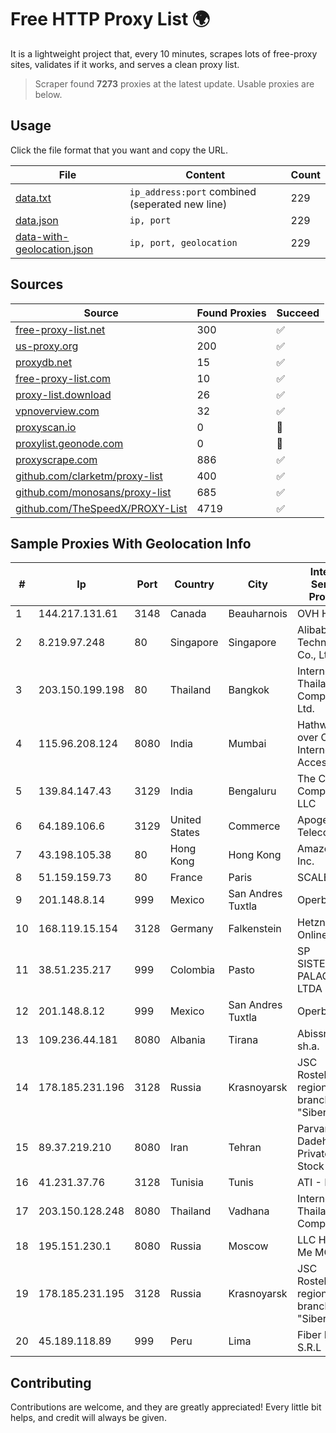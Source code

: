 
# Free HTTP Proxy List 🌍

It is a lightweight project that, every 10 minutes, scrapes lots of free-proxy sites, validates if it works, and serves a clean proxy list.


> Scraper found **7273** proxies at the latest update. Usable proxies are below.

## Usage

Click the file format that you want and copy the URL.


|File|Content|Count|
|----|-------|-----|
|[data.txt](https://raw.githubusercontent.com/themiralay/Proxy-List-World/master/data.txt)|`ip_address:port` combined (seperated new line)|229|
|[data.json](https://raw.githubusercontent.com/themiralay/Proxy-List-World/master/data.json)|`ip, port`|229|
|[data-with-geolocation.json](https://raw.githubusercontent.com/themiralay/Proxy-List-World/master/data-with-geolocation.json)|`ip, port, geolocation`|229|

## Sources

|Source|Found Proxies|Succeed|
|------|-------------|-------|
|[free-proxy-list.net](https://free-proxy-list.net)|300|✅|
|[us-proxy.org](https://www.us-proxy.org)|200|✅|
|[proxydb.net](http://proxydb.net)|15|✅|
|[free-proxy-list.com](https://free-proxy-list.com/?page=&port=&type%5B%5D=http&type%5B%5D=https&up_time=0&search=Search)|10|✅|
|[proxy-list.download](https://www.proxy-list.download/HTTP)|26|✅|
|[vpnoverview.com](https://vpnoverview.com/privacy/anonymous-browsing/free-proxy-servers)|32|✅|
|[proxyscan.io](https://www.proxyscan.io)|0|🚫|
|[proxylist.geonode.com](https://proxylist.geonode.com/api/proxy-list?limit=300&page=1&sort_by=lastChecked&sort_type=desc&protocols=http,https)|0|🚫|
|[proxyscrape.com](https://api.proxyscrape.com/v2/?request=displayproxies&protocol=http&timeout=10000&country=all&ssl=all&anonymity=all)|886|✅|
|[github.com/clarketm/proxy-list](https://raw.githubusercontent.com/clarketm/proxy-list/master/proxy-list-raw.txt)|400|✅|
|[github.com/monosans/proxy-list](https://raw.githubusercontent.com/monosans/proxy-list/main/proxies/http.txt)|685|✅|
|[github.com/TheSpeedX/PROXY-List](https://raw.githubusercontent.com/TheSpeedX/PROXY-List/master/http.txt)|4719|✅|


## Sample Proxies With Geolocation Info

|#|Ip|Port|Country|City|Internet Service Provider|
|-|--|----|-------|----|-------------------------|
|1|144.217.131.61|3148|Canada|Beauharnois|OVH Hosting|
|2|8.219.97.248|80|Singapore|Singapore|Alibaba (US) Technology Co., Ltd.|
|3|203.150.199.198|80|Thailand|Bangkok|Internet Thailand Company Ltd.|
|4|115.96.208.124|8080|India|Mumbai|Hathway IP over Cable Internet Access|
|5|139.84.147.43|3129|India|Bengaluru|The Constant Company, LLC|
|6|64.189.106.6|3129|United States|Commerce|Apogee Telecom Inc.|
|7|43.198.105.38|80|Hong Kong|Hong Kong|Amazon.com, Inc.|
|8|51.159.159.73|80|France|Paris|SCALEWAY|
|9|201.148.8.14|999|Mexico|San Andres Tuxtla|Operbes|
|10|168.119.15.154|3128|Germany|Falkenstein|Hetzner Online GmbH|
|11|38.51.235.217|999|Colombia|Pasto|SP SISTEMAS PALACIOS LTDA|
|12|201.148.8.12|999|Mexico|San Andres Tuxtla|Operbes|
|13|109.236.44.181|8080|Albania|Tirana|Abissnet sh.a.|
|14|178.185.231.196|3128|Russia|Krasnoyarsk|JSC Rostelecom regional branch "Siberia"|
|15|89.37.219.210|8080|Iran|Tehran|Parvaresh Dadeha Co. Private Joint Stock|
|16|41.231.37.76|3128|Tunisia|Tunis|ATI - ISP|
|17|203.150.128.248|8080|Thailand|Vadhana|Internet Thailand Company Ltd|
|18|195.151.230.1|8080|Russia|Moscow|LLC Home Me MC|
|19|178.185.231.195|3128|Russia|Krasnoyarsk|JSC Rostelecom regional branch "Siberia"|
|20|45.189.118.89|999|Peru|Lima|Fiber Digital S.R.L|



## Contributing

Contributions are welcome, and they are greatly appreciated! Every
little bit helps, and credit will always be given.

